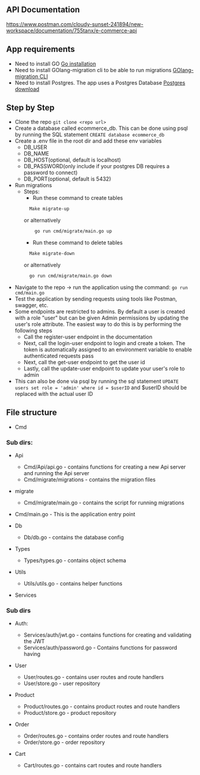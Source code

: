 ## API Documentation
https://www.postman.com/cloudy-sunset-241894/new-workspace/documentation/755tanx/e-commerce-api

## App requirements
* Need to install GO [Go installation](https://go.dev/doc/install)
* Need to install GOlang-migration cli to be able to run migrations [GOlang-migration CLI](https://github.com/golang-migrate/migrate/tree/v4.17.0/cmd/migrate)
* Need to install Postgres. The app uses a Postgres Database [Postgres download](https://www.postgresql.org/download/)

## Step by Step
* Clone the repo ```git clone <repo url>```
* Create a database called ecommerce_db. This can be done using psql by running the SQL statement ```CREATE database ecommerce_db```
* Create a .env file in the root dir and add these env variables
  * DB_USER
  * DB_NAME
  * DB_HOST(optional, default is localhost)
  * DB_PASSWORD(only include if your postgres DB requires a password to connect)
  * DB_PORT(optional, default is 5432)
* Run migrations
  * Steps:
    * Run these command to create tables
    ```bash
      Make migrate-up
    ```
    or alternatively
    ```bash
        go run cmd/migrate/main.go up
    ```
    * Run these command to delete tables
    ```bash
      Make migrate-down
    ```
    or alternatively
    ```bash
      go run cmd/migrate/main.go down
    ```
* Navigate to the repo -> run the application using the command: ```go run cmd/main.go```
* Test the application by sending requests using tools like Postman, swagger, etc.
* Some endpoints are restricted to admins. By default a user is created with a role "user" but can be given Admin permissions by updating the user's role attribute. The easiest way to do this is by performing the following steps
  * Call the register-user endpoint in the documentation
  * Next, call the login-user endpoint to login and create a token. The token is automatically assigned to an environment variable to enable authenticated requests pass
  * Next, call the get-user endpoint to get the user id
  * Lastly, call the update-user endpoint to update your user's role to admin
* This can also be done via psql by running the sql statement ```UPDATE users set role = 'admin' where id = $userID``` and $userID should be replaced with the actual user ID

## File structure
* Cmd
### Sub dirs:
* Api
  * Cmd/Api/api.go - contains functions for creating a new Api server and running the Api server
  * Cmd/migrate/migrations - contains the migration files
* migrate
  * Cmd/migrate/main.go - contains the script for running migrations
* Cmd/main.go - This is the application entry point

* Db
  * Db/db.go - contains the database config

* Types
  * Types/types.go - contains object schema

* Utils
  * Utils/utils.go - contains helper functions

* Services
### Sub dirs
* Auth:
  * Services/auth/jwt.go - contains functions for creating and validating the JWT
  * Services/auth/password.go - Contains functions for password having

* User
  * User/routes.go - contains user routes and route handlers
  * User/store.go - user repository

* Product
  * Product/routes.go - contains product routes and route handlers
  * Product/store.go - product repository

* Order
  * Order/routes.go - contains order routes and route handlers
  * Order/store.go - order repository

* Cart
  * Cart/routes.go - contains cart routes and route handlers

